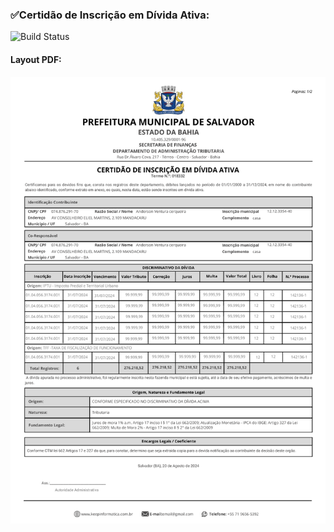 ###  ✅Certidão de Inscrição em Dívida Ativa: 
![Build Status](https://travis-ci.org/joemccann/dillinger.svg?branch=master)
####   Layout PDF:

![alt text](/Fotos/14%20-%20Certidão%20de%20inscrição%20em%20divida%20ativa.png)